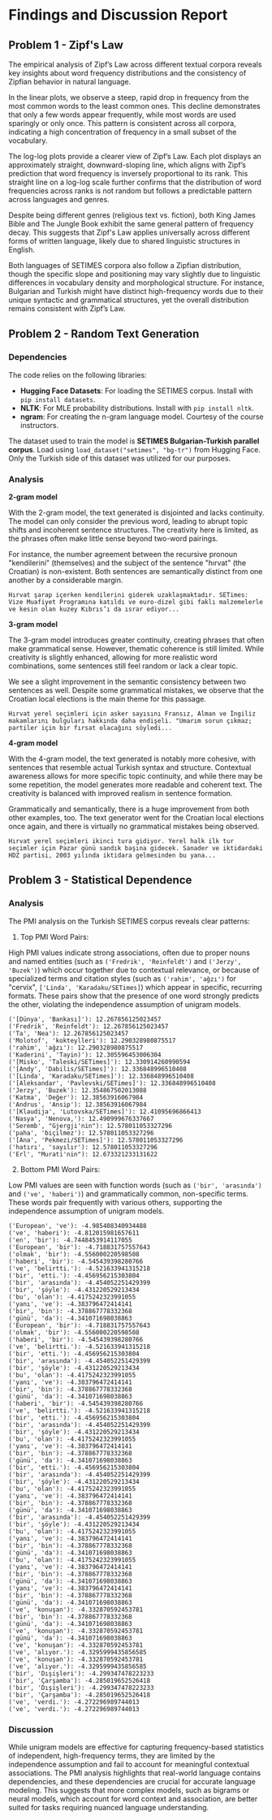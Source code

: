 # Findings and Discussion Report

## Problem 1 - Zipf's Law

The empirical analysis of Zipf’s Law across different textual corpora reveals key insights about word frequency distributions and the consistency of Zipfian behavior in natural language. 

In the linear plots, we observe a steep, rapid drop in frequency from the most common words to the least common ones. This decline demonstrates that only a few words appear frequently, while most words are used sparingly or only once. This pattern is consistent across all corpora, indicating a high concentration of frequency in a small subset of the vocabulary.

The log-log plots provide a clearer view of Zipf’s Law. Each plot displays an approximately straight, downward-sloping line, which aligns with Zipf’s prediction that word frequency is inversely proportional to its rank. This straight line on a log-log scale further confirms that the distribution of word frequencies across ranks is not random but follows a predictable pattern across languages and genres.

Despite being different genres (religious text vs. fiction), both King James Bible and The Jungle Book exhibit the same general pattern of frequency decay. This suggests that Zipf's Law applies universally across different forms of written language, likely due to shared linguistic structures in English.

Both languages of SETIMES corpora also follow a Zipfian distribution, though the specific slope and positioning may vary slightly due to linguistic differences in vocabulary density and morphological structure. For instance, Bulgarian and Turkish might have distinct high-frequency words due to their unique syntactic and grammatical structures, yet the overall distribution remains consistent with Zipf’s Law.

## Problem 2 - Random Text Generation

### Dependencies

The code relies on the following libraries:

- **Hugging Face Datasets**: For loading the SETIMES corpus. Install with `pip install datasets`.
- **NLTK**: For MLE probability distributions. Install with `pip install nltk`.
- **ngram**: For creating the n-gram language model. Courtesy of the course instructors.

The dataset used to train the model is **SETIMES Bulgarian-Turkish parallel corpus**. Load using `load_dataset("setimes", "bg-tr")` from Hugging Face. Only the Turkish side of this dataset was utilized for our purposes.

### Analysis

**2-gram model**

With the 2-gram model, the text generated is disjointed and lacks continuity. The model can only consider the previous word, leading to abrupt topic shifts and incoherent sentence structures. The creativity here is limited, as the phrases often make little sense beyond two-word pairings.

For instance, the number agreement between the recursive pronoun "kendilerini" (themselves) and the subject of the sentence "hırvat" (the Croatian) is non-existent. Both sentences are semantically distinct from one another by a considerable margin.

```
Hırvat şarap içerken kendilerini giderek uzaklaşmaktadır. SETimes: Vize Muafiyet Programına katıldı ve euro-dizel gibi faklı malzemelerle ve kesin olan kuzey Kıbrıs’ı da ısrar ediyor...
```

**3-gram model**

The 3-gram model introduces greater continuity, creating phrases that often make grammatical sense. However, thematic coherence is still limited. While creativity is slightly enhanced, allowing for more realistic word combinations, some sentences still feel random or lack a clear topic.

We see a slight improvement in the semantic consistency between two sentences as well. Despite some grammatical mistakes, we observe that the Croatian local elections is the main theme for this passage.

```
Hırvat yerel seçimleri için asker sayısını Fransız, Alman ve İngiliz makamlarını bulguları hakkında daha endişeli. "Umarım sorun çıkmaz; partiler için bir fırsat olacağını söyledi...
```

**4-gram model**

With the 4-gram model, the text generated is notably more cohesive, with sentences that resemble actual Turkish syntax and structure. Contextual awareness allows for more specific topic continuity, and while there may be some repetition, the model generates more readable and coherent text. The creativity is balanced with improved realism in sentence formation.

Grammatically and semantically, there is a huge improvement from both other examples, too. The text generator went for the Croatian local elections once again, and there is virtually no grammatical mistakes being observed. 

```
Hırvat yerel seçimleri ikinci tura gidiyor. Yerel halk ilk tur seçimler için Pazar günü sandık başına gidecek. Sanader ve iktidardaki HDZ partisi, 2003 yılında iktidara gelmesinden bu yana...
```

## Problem 3 - Statistical Dependence

### Analysis

The PMI analysis on the Turkish SETIMES corpus reveals clear patterns:

1. Top PMI Word Pairs:

High PMI values indicate strong associations, often due to proper nouns and named entities (such as `('Fredrik', 'Reinfeldt')` and `('Jerzy', 'Buzek')`) which occur together due to contextual relevance, or because of specialized terms and citation styles (such as `('rahim', 'ağzı')` for "cervix", `['Linda', 'Karadaku/SETimes]`) which appear in specific, recurring formats. These pairs show that the presence of one word strongly predicts the other, violating the independence assumption of unigram models.

```
('[Dünya', 'Bankası]'): 12.267856125023457
('Fredrik', 'Reinfeldt'): 12.267856125023457
('Ta', 'Nea'): 12.267856125023457
('Molotof', 'kokteylleri'): 12.290328980875517
('rahim', 'ağzı'): 12.290328980875517
('Kaderini', 'Tayin)'): 12.305596453006304
('[Misko', 'Taleski/SETimes]'): 12.330914260990594
('[Andy', 'Dabilis/SETimes]'): 12.336848996510408
('[Linda', 'Karadaku/SETimes]'): 12.336848996510408
('[Aleksandar', 'Pavlevski/SETimes]'): 12.336848996510408
('Jerzy', 'Buzek'): 12.354867502013088
('Katma', 'Değer'): 12.38563916067984
('Andrus', 'Ansip'): 12.38563916067984
('[Klaudija', 'Lutovska/SETimes]'): 12.41095696866413
('Nasya', 'Nenova,'): 12.490999676337667
('Seremb', "Gjergji'nin"): 12.578011053327296
('paha', 'biçilmez'): 12.578011053327296
('[Ana', 'Pekmezi/SETimes]'): 12.578011053327296
('hatırı', 'sayılır'): 12.578011053327296
('Erl', "Murati'nin"): 12.673321233131622
```

2. Bottom PMI Word Pairs:

Low PMI values are seen with function words (such as `('bir', 'arasında')` and `('ve', 'haberi')`) and grammatically common, non-specific terms. These words pair frequently with various others, supporting the independence assumption of unigram models.

```
('European', 've'): -4.985408340934488
('ve', 'haberi'): -4.812015981657611
('en', 'bir'): -4.7448453914117055
('European', 'bir'): -4.718831757557643
('olmak', 'bir'): -4.556000220598508
('haberi', 'bir'): -4.545439398280766
('ve', 'belirtti.'): -4.521633941315218
('bir', 'etti.'): -4.456956215303804
('bir', 'arasında'): -4.454052251429399
('bir', 'şöyle'): -4.431220529213434
('bu', 'olan'): -4.4175242323991055
('yanı', 've'): -4.383796472414141
('bir', 'bin'): -4.378867778332368
('günü', 'da'): -4.341071698038863
('European', 'bir'): -4.718831757557643
('olmak', 'bir'): -4.556000220598508
('haberi', 'bir'): -4.545439398280766
('ve', 'belirtti.'): -4.521633941315218
('bir', 'etti.'): -4.456956215303804
('bir', 'arasında'): -4.454052251429399
('bir', 'şöyle'): -4.431220529213434
('bu', 'olan'): -4.4175242323991055
('yanı', 've'): -4.383796472414141
('bir', 'bin'): -4.378867778332368
('günü', 'da'): -4.341071698038863
('haberi', 'bir'): -4.545439398280766
('ve', 'belirtti.'): -4.521633941315218
('bir', 'etti.'): -4.456956215303804
('bir', 'arasında'): -4.454052251429399
('bir', 'şöyle'): -4.431220529213434
('bu', 'olan'): -4.4175242323991055
('yanı', 've'): -4.383796472414141
('bir', 'bin'): -4.378867778332368
('günü', 'da'): -4.341071698038863
('bir', 'etti.'): -4.456956215303804
('bir', 'arasında'): -4.454052251429399
('bir', 'şöyle'): -4.431220529213434
('bu', 'olan'): -4.4175242323991055
('yanı', 've'): -4.383796472414141
('bir', 'bin'): -4.378867778332368
('günü', 'da'): -4.341071698038863
('bir', 'arasında'): -4.454052251429399
('bir', 'şöyle'): -4.431220529213434
('bu', 'olan'): -4.4175242323991055
('yanı', 've'): -4.383796472414141
('bir', 'bin'): -4.378867778332368
('günü', 'da'): -4.341071698038863
('bu', 'olan'): -4.4175242323991055
('yanı', 've'): -4.383796472414141
('bir', 'bin'): -4.378867778332368
('günü', 'da'): -4.341071698038863
('yanı', 've'): -4.383796472414141
('bir', 'bin'): -4.378867778332368
('günü', 'da'): -4.341071698038863
('ve', 'konuşan'): -4.332870592453781
('bir', 'bin'): -4.378867778332368
('günü', 'da'): -4.341071698038863
('ve', 'konuşan'): -4.332870592453781
('günü', 'da'): -4.341071698038863
('ve', 'konuşan'): -4.332870592453781
('ve', 'alıyor.'): -4.3295999435856585
('ve', 'konuşan'): -4.332870592453781
('ve', 'alıyor.'): -4.3295999435856585
('bir', 'Dışişleri'): -4.299347478223233
('bir', 'Çarşamba'): -4.285019652526418
('bir', 'Dışişleri'): -4.299347478223233
('bir', 'Çarşamba'): -4.285019652526418
('ve', 'verdi.'): -4.272296989744013
('ve', 'verdi.'): -4.272296989744013
```

### Discussion

While unigram models are effective for capturing frequency-based statistics of independent, high-frequency terms, they are limited by the independence assumption and fail to account for meaningful contextual associations. The PMI analysis highlights that real-world language contains dependencies, and these dependencies are crucial for accurate language modeling. This suggests that more complex models, such as bigrams or neural models, which account for word context and association, are better suited for tasks requiring nuanced language understanding.
